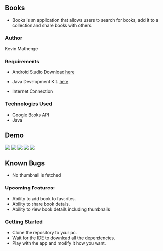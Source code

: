## Books

- Books is an application that allows users to search for books, add it to a collection and share books with others.

### Author
 Kevin Mathenge
 
 ### Requirements
 - Android Studio Download [here](https://developer.android.com/studio/install)

 - Java Development Kit. [here](https://www.oracle.com/java/technologies/javase-jdk11-downloads.html)

 - Internet Connection
 
 ### Technologies Used
 - Google Books API
 - Java
 
## Demo 
![](Images/Screenshot_20200609-084908.png)
![](Images/Screenshot_20200609-084922.png)
![](Images/Screenshot_20200609-085502.png)
![](Images/Screenshot_20200609-085510.png)
![](Images/Screenshot_20200609-085518.png)


## Known Bugs
- No thumbnail is fetched

### Upcoming Features:
- Ability to add book to favorites.
- Ability to share book details.
- Ability to view book details including thumbnails

 ### Getting Started
 
 - Clone the repository to your pc.
 - Wait for the IDE to download all the dependencies.
 - Play with the app and modify it how you want.

